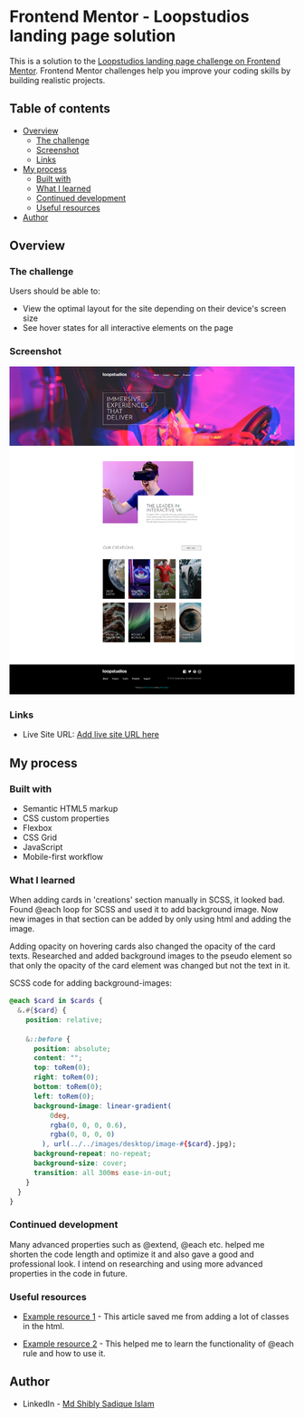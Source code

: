 # Frontend Mentor - Loopstudios landing page solution

This is a solution to the [Loopstudios landing page challenge on Frontend Mentor](https://www.frontendmentor.io/challenges/loopstudios-landing-page-N88J5Onjw). Frontend Mentor challenges help you improve your coding skills by building realistic projects.

## Table of contents

- [Overview](#overview)
  - [The challenge](#the-challenge)
  - [Screenshot](#screenshot)
  - [Links](#links)
- [My process](#my-process)
  - [Built with](#built-with)
  - [What I learned](#what-i-learned)
  - [Continued development](#continued-development)
  - [Useful resources](#useful-resources)
- [Author](#author)

## Overview

### The challenge

Users should be able to:

- View the optimal layout for the site depending on their device's screen size
- See hover states for all interactive elements on the page

### Screenshot

![](./design/desktop-preview.png)

### Links

- Live Site URL: [Add live site URL here](https://shibly07.github.io/loopstudios_home-page/)

## My process

### Built with

- Semantic HTML5 markup
- CSS custom properties
- Flexbox
- CSS Grid
- JavaScript
- Mobile-first workflow

### What I learned

When adding cards in 'creations' section manually in SCSS, it looked bad. Found @each loop for SCSS and used it to add background image. Now new images in that section can be added by only using html and adding the image.

Adding opacity on hovering cards also changed the opacity of the card texts. Researched and added background images to the pseudo element so that only the opacity of the card element was changed but not the text in it.

SCSS code for adding background-images:

```scss
@each $card in $cards {
  &.#{$card} {
    position: relative;

    &::before {
      position: absolute;
      content: "";
      top: toRem(0);
      right: toRem(0);
      bottom: toRem(0);
      left: toRem(0);
      background-image: linear-gradient(
          0deg,
          rgba(0, 0, 0, 0.6),
          rgba(0, 0, 0, 0)
        ), url(../../images/desktop/image-#{$card}.jpg);
      background-repeat: no-repeat;
      background-size: cover;
      transition: all 300ms ease-in-out;
    }
  }
}
```

### Continued development

Many advanced properties such as @extend, @each etc. helped me shorten the code length and optimize it and also gave a good and professional look. I intend on researching and using more advanced properties in the code in future.

### Useful resources

- [Example resource 1](https://sass-lang.com/documentation/at-rules/extend) - This article saved me from adding a lot of classes in the html.

- [Example resource 2](https://sass-lang.com/documentation/at-rules/control/each) - This helped me to learn the functionality of @each rule and how to use it.

## Author

- LinkedIn - [Md Shibly Sadique Islam](https://www.linkedin.com/in/md-shibly-sadique-islam-092a10203/)
